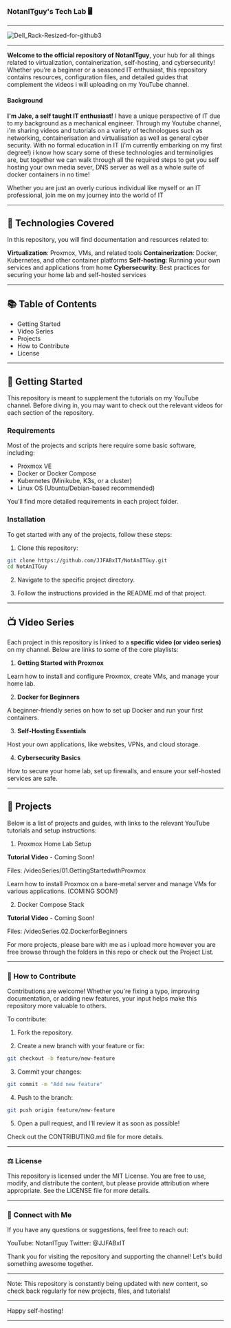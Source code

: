 ### NotanITguy's Tech Lab 🖥️

---

![Dell_Rack-Resized-for-github3](https://github.com/user-attachments/assets/0480e999-6720-4090-8ed2-639adb9751d6)

---   

**Welcome to the official repository of NotanITguy**, your hub for all things related to virtualization, containerization, self-hosting, and cybersecurity! Whether you’re a beginner or a seasoned IT enthusiast, this repository contains resources, configuration files, and detailed guides that complement the videos i will uploading on my YouTube channel.

#### Background

 **I'm Jake, a self taught IT enthusiast!** I have a unique perspective of IT due to my background as a mechanical engineer. Through my 
 Youtube channel, i'm sharing videos and tutorials on a variety of technologues such as networking, containerisation and virtualisation as well
 as general cyber security. With no formal education in IT (i'm currently embarking on my first degree!) i know how scary some of these 
 technologies and terminoligies are, but together we can walk through all the required steps to get you self hosting your own media sever, 
 DNS server as well as a whole suite of docker containers in no time! 
 
 Whether you are just an overly curious individual like myself or an IT professional, join me on my journey into the world of IT

---

## 🔧 Technologies Covered

In this repository, you will find documentation and resources related to:

**Virtualization**: Proxmox, VMs, and related tools
**Containerization**: Docker, Kubernetes, and other container platforms
**Self-hosting**: Running your own services and applications from home
**Cybersecurity**: Best practices for securing your home lab and self-hosted services

---

## 📚 Table of Contents

- Getting Started
- Video Series
- Projects
- How to Contribute
- License

---

## 🏁 Getting Started

This repository is meant to supplement the tutorials on my YouTube channel. Before diving in, you may want to check out the relevant videos for each section of the repository.

### Requirements

Most of the projects and scripts here require some basic software, including:

- Proxmox VE
- Docker or Docker Compose
- Kubernetes (Minikube, K3s, or a cluster)
- Linux OS (Ubuntu/Debian-based recommended)

You’ll find more detailed requirements in each project folder.

### Installation

To get started with any of the projects, follow these steps:

1. Clone this repository:

``` bash
git clone https://github.com/JJFABxIT/NotAnITGuy.git
cd NotAnITGuy
```

2. Navigate to the specific project directory.

3. Follow the instructions provided in the README.md of that project.

---

## 📺 Video Series

Each project in this repository is linked to a **specific video (or video series)** on my channel. Below are links to some of the core playlists:

1. **Getting Started with Proxmox**

Learn how to install and configure Proxmox, create VMs, and manage your home lab.

2. **Docker for Beginners**

A beginner-friendly series on how to set up Docker and run your first containers.

3. **Self-Hosting Essentials**

Host your own applications, like websites, VPNs, and cloud storage.

4. **Cybersecurity Basics**

How to secure your home lab, set up firewalls, and ensure your self-hosted services are safe.

---

## 🚀 Projects

Below is a list of projects and guides, with links to the relevant YouTube tutorials and setup instructions:

1. Proxmox Home Lab Setup

**Tutorial Video** - Coming Soon!

Files: /videoSeries/01.GettingStartedwthProxmox

Learn how to install Proxmox on a bare-metal server and manage VMs for various applications. (COMING SOON!)

2. Docker Compose Stack

**Tutorial Video** - Coming Soon!

Files: /videoSeries.02.DockerforBeginners

For more projects, please bare with me as i upload more however you are free browse through the folders in this repo or check out the Project List.

---

### 🤝 How to Contribute

Contributions are welcome! Whether you're fixing a typo, improving documentation, or adding new features, your input helps make this repository more valuable to others.

To contribute:

1. Fork the repository.

2. Create a new branch with your feature or fix:

``` bash
git checkout -b feature/new-feature
```

3. Commit your changes:

``` bash
git commit -m "Add new feature"
```

4. Push to the branch:

``` bash
git push origin feature/new-feature
```

5. Open a pull request, and I’ll review it as soon as possible!

Check out the CONTRIBUTING.md file for more details.

---

### ⚖️ License

This repository is licensed under the MIT License. You are free to use, modify, and distribute the content, but please provide attribution where appropriate. See the LICENSE file for more details.

---

### 💬 Connect with Me

If you have any questions or suggestions, feel free to reach out:

YouTube: NotanITguy
Twitter: @JJFABxIT

Thank you for visiting the repository and supporting the channel! Let's build something awesome together.

---

Note:
This repository is constantly being updated with new content, so check back regularly for new projects, files, and tutorials!

---

Happy self-hosting!

---